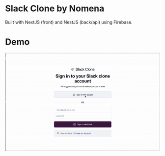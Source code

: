 # Slack Clone by Nomena

Built with NextJS (front) and NestJS (back/api) using Firebase.

# Demo

![](SlackCloneNomena.gif)